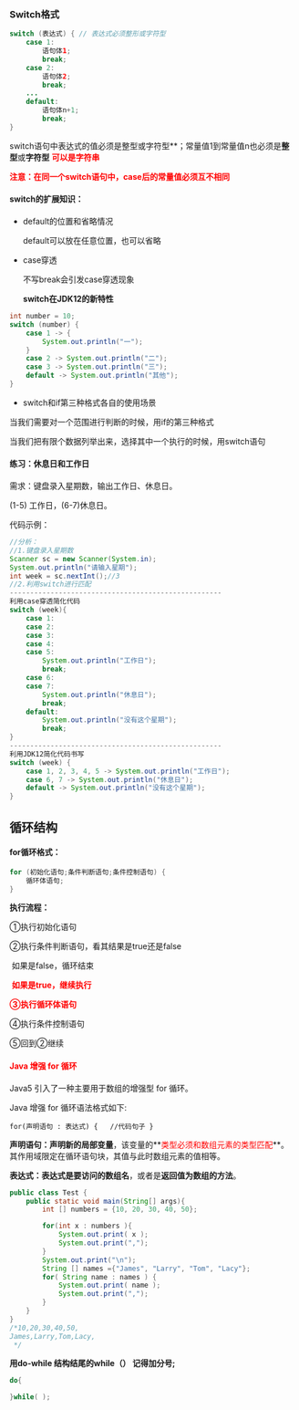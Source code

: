 ### Switch格式

```java
switch (表达式) { // 表达式必须整形或字符型
	case 1:
		语句体1;
		break;
	case 2:
		语句体2;
		break;
	...
	default:
		语句体n+1;
		break;
}
```

switch语句中表达式的值必须是整型或字符型**；常量值1到常量值n也必须是**整型**或**字符型**
<font color='red'>**可以是字符串**</font>

<font color='red'>**注意：在同一个switch语句中，case后的常量值必须互不相同**</font>

####  switch的扩展知识：

- default的位置和省略情况

  default可以放在任意位置，也可以省略

- case穿透

  不写break会引发case穿透现象

  

  **switch在JDK12的新特性**

```java
int number = 10;
switch (number) {
    case 1 -> {
        System.out.println("一");        
    }
    case 2 -> System.out.println("二");
    case 3 -> System.out.println("三");
    default -> System.out.println("其他");
}
```

- switch和if第三种格式各自的使用场景

当我们需要对一个范围进行判断的时候，用if的第三种格式

当我们把有限个数据列举出来，选择其中一个执行的时候，用switch语句



#### 练习：休息日和工作日

需求：键盘录入星期数，输出工作日、休息日。

(1-5) 工作日，(6-7)休息日。

代码示例：

```java
//分析：
//1.键盘录入星期数
Scanner sc = new Scanner(System.in);
System.out.println("请输入星期");
int week = sc.nextInt();//3
//2.利用switch进行匹配
----------------------------------------------------
利用case穿透简化代码
switch (week){
    case 1:
    case 2:
    case 3:
    case 4:
    case 5:
        System.out.println("工作日");
        break;
    case 6:
    case 7:
        System.out.println("休息日");
        break;
    default:
        System.out.println("没有这个星期");
        break;
}
----------------------------------------------------
利用JDK12简化代码书写
switch (week) {
    case 1, 2, 3, 4, 5 -> System.out.println("工作日");
    case 6, 7 -> System.out.println("休息日");
    default -> System.out.println("没有这个星期");
}
```

## 循环结构

####  for循环格式：

```java
for (初始化语句;条件判断语句;条件控制语句) {
	循环体语句;
}
```

**执行流程：**

①执行初始化语句

②执行条件判断语句，看其结果是true还是false

​             如果是false，循环结束

​             <font color='red'>**如果是true，继续执行**</font>

<font color='red'>**③执行循环体语句**</font>

④执行条件控制语句

⑤回到②继续



#### <font color='red'>Java 增强 for 循环</font>

Java5 引入了一种主要用于数组的增强型 for 循环。

Java 增强 for 循环语法格式如下:

`for(声明语句 : 表达式) {   //代码句子 }`

**声明语句：**声明新的**局部变量**，该变量的**<font color='red'>类型必须和数组元素的类型匹配</font>**。其作用域限定在循环语句块，其值与此时数组元素的值相等。

**表达式：**表达式是要访问的**数组名**，或者是**返回值为数组的方法**。

```java
public class Test {
    public static void main(String[] args){
        int [] numbers = {10, 20, 30, 40, 50};

        for(int x : numbers ){
            System.out.print( x );
            System.out.print(",");
        }
        System.out.print("\n");
        String [] names ={"James", "Larry", "Tom", "Lacy"};
        for( String name : names ) {
            System.out.print( name );
            System.out.print(",");
        }
    }
}
/*10,20,30,40,50,
James,Larry,Tom,Lacy,
 */
```

**用do-while 结构结尾的while（） 记得加分号;**

```java
do{

}while( );
```



